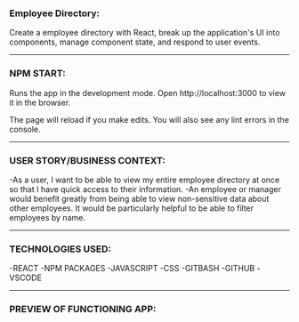 
### Employee Directory:
Create a employee directory with React, break up the application's UI into components, manage component state, and respond to user events.

----
### NPM START:
Runs the app in the development mode.
Open http://localhost:3000 to view it in the browser.

The page will reload if you make edits.
You will also see any lint errors in the console.

----
### USER STORY/BUSINESS CONTEXT:
-As a user, I want to be able to view my entire employee directory at once so that I have quick access to their information.
-An employee or manager would benefit greatly from being able to view non-sensitive data about other employees. It would be particularly helpful to be able to filter employees by name.

----
### TECHNOLOGIES USED:
-REACT
-NPM PACKAGES
-JAVASCRIPT
-CSS
-GITBASH
-GITHUB
-VSCODE

----
### PREVIEW OF FUNCTIONING APP:

